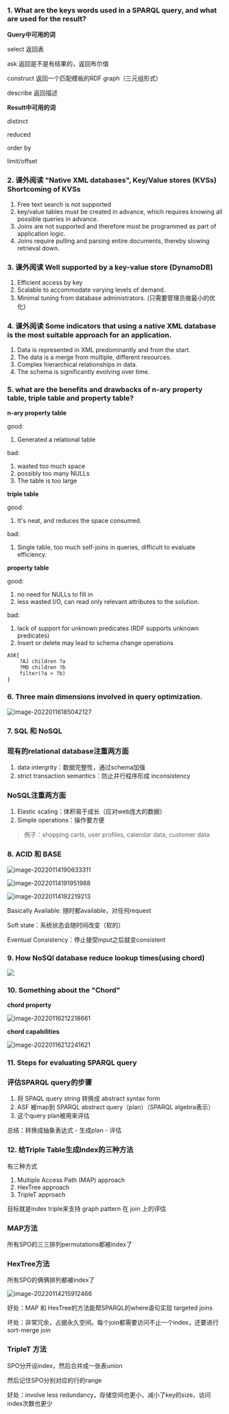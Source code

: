 ### 1. What are the keys words used in a SPARQL query, and what are used for the result?

**Query中可用的词**

select 返回表

ask 返回是不是有结果的，返回布尔值

construct 返回一个匹配模板的RDF graph（三元组形式）

describe 返回描述

**Result中可用的词**

distinct

reduced

order by

limit/offset

### 2. 课外阅读 "Native XML databases", Key/Value stores (KVSs) Shortcoming of KVSs

1. Free text search is not supported
2. key/value tables must be created in advance, which requires knowing all possible queries in advance.
3. Joins are not supported and therefore must be programmed as part of application logic.
4. Joins require pulling and parsing entire documents, thereby slowing retrieval down.

### 3. 课外阅读 Well supported by a key-value store (DynamoDB)

1. Efficient access by key
2. Scalable to accommodate varying levels of demand.
3. Minimal tuning from database administrators. (只需要管理员做最小的优化)

### 4. 课外阅读 Some indicators that using a native XML database is the most suitable approach for an application.

1. Data is represented in XML predominantly and from the start.
2. The data is a merge from multiple, different resources.
3. Complex hierarchical relationships in data.
4. The schema is significantly evolving over time.

### 5. what are the benefits and drawbacks of n-ary property table, triple table and property table?

**n-ary property table**

good:

1. Generated a relational table

bad:

1. wasted too much space
2. possibly too many NULLs
3. The table is too large



**triple table**

good:

1. It's neat, and reduces the space consumed.

bad:

1. Single table,  too much self-joins in queries, difficult to evaluate efficiency.



**property table**

good:

1. no need for NULLs to fill in
2. less wasted I/O, can read only relevant attributes to the solution.

bad:

1. lack of support for unknown predicates (RDF supports unknown predicates)
2. Insert or delete may lead to schema change operations



```
ASK{
	?AJ children ?a
	?MD children ?b
	filter(?a > ?b)
}
```

### 6. Three main dimensions involved in query optimization.

![image-20220116185042127](https://cdn.jsdelivr.net/gh/AppleisTasty/PicGarage/tmp/202201161850275.png)

### 7. SQL 和 NoSQL

### 现有的relational database注重两方面

1. data intergrity：数据完整性，通过schema加强
2. strict transaction semantics：防止并行程序形成 inconsistency

### NoSQL注重两方面

1. Elastic scaling：体积易于成长（应对web庞大的数据）
2. Simple operations：操作要方便

> 例子：shopping carts, user profiles, calendar data, customer data



### 8. ACID 和 BASE

![image-20220114190633311](https://cdn.jsdelivr.net/gh/AppleisTasty/PicGarage/tmp/202201162114416.png)

![image-20220114191951988](https://cdn.jsdelivr.net/gh/AppleisTasty/PicGarage/tmp/202201162114515.png)

![image-20220114192219213](https://cdn.jsdelivr.net/gh/AppleisTasty/PicGarage/tmp/202201162114084.png)

Basically Available: 随时都available，对任何request

Soft state：系统状态会随时间改变（软的）

Eventual Consistency：停止接受input之后就变consistent

### 9. How NoSQl database reduce lookup times(using chord)

![](https://cdn.jsdelivr.net/gh/AppleisTasty/PicGarage/tmp/202201162115390.png)

### 10. Something about the "Chord"

**chord property**

![image-20220116212218661](https://cdn.jsdelivr.net/gh/AppleisTasty/PicGarage/tmp/202201162122775.png)

**chord capabilities**

![image-20220116212241621](https://cdn.jsdelivr.net/gh/AppleisTasty/PicGarage/tmp/202201162122762.png)

### 11. Steps for evaluating SPARQL query

### 评估SPARQL query的步骤

1. 将 SPAQL query string 转换成 abstract syntax form
2. ASF 被map到 SPARQL abstract query（plan）（SPARQL algebra表示）
3. 这个query plan被用来评估

总结：转换成抽象表达式 - 生成plan - 评估



### 12. 给Triple Table生成Index的三种方法

有三种方式

1. Multiple Access Path (MAP) approach
2. HexTree approach
3. TripleT approach

目标就是index triple来支持 graph pattern 在 join 上的评估

### MAP方法

所有SPO的三三排列permutations都被index了

### HexTree方法

所有SPO的俩俩排列都被index了

![image-20220114215912466](https://cdn.jsdelivr.net/gh/AppleisTasty/PicGarage/tmp/202201162219924.png)

好处：MAP 和 HexTree的方法能帮SPARQL的where语句实现 targeted joins

坏处：非常冗余，占据永久空间。每个join都需要访问不止一个index，还要进行sort-merge join

### TripleT 方法

SPO分开设index，然后合并成一张表union

然后记住SPO分别对应的行的range

好处：involve less redundancy，存储空间也更小，减小了key的size，访问index次数也更少